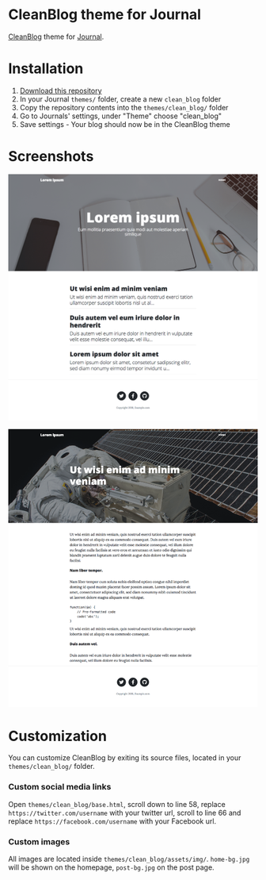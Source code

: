 # CleanBlog theme for Journal
[CleanBlog](https://startbootstrap.com/template-overviews/clean-blog/) theme for [Journal](https://github.com/vantezzen/journal).

# Installation
1. [Download this repository](https://github.com/vantezzen/journal-cleanblog/archive/master.zip)
2. In your Journal `themes/` folder, create a new `clean_blog` folder
3. Copy the repository contents into the `themes/clean_blog/` folder
4. Go to Journals' settings, under "Theme" choose "clean_blog"
5. Save settings - Your blog should now be in the CleanBlog theme

# Screenshots
<p align="center"><img src="img/home.png"></p>
<p align="center"><img src="img/post.png"></p>

# Customization
You can customize CleanBlog by exiting its source files, located in your `themes/clean_blog/` folder.
### Custom social media links
Open `themes/clean_blog/base.html`, scroll down to line 58, replace `https://twitter.com/username` with your twitter url, scroll to line 66 and replace `https://facebook.com/username` with your Facebook url.
### Custom images
All images are located inside `themes/clean_blog/assets/img/`. `home-bg.jpg` will be shown on the homepage, `post-bg.jpg` on the post page.